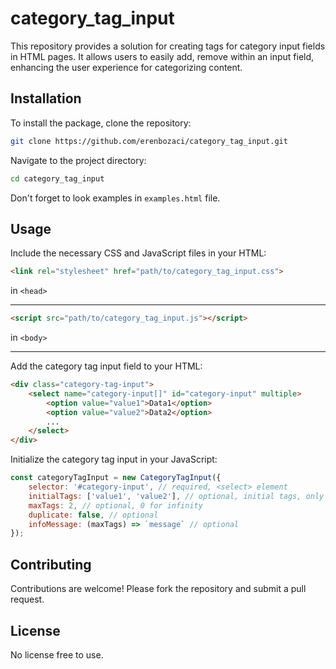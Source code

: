 # category_tag_input

This repository provides a solution for creating tags for category input fields in HTML pages. It allows users to easily add, remove within an input field, enhancing the user experience for categorizing content.

## Installation

To install the package, clone the repository:

```bash
git clone https://github.com/erenbozaci/category_tag_input.git
```

Navigate to the project directory:

```bash
cd category_tag_input
```

Don't forget to look examples in `examples.html` file.


## Usage

Include the necessary CSS and JavaScript files in your HTML:

```html
<link rel="stylesheet" href="path/to/category_tag_input.css">
```
in `<head>`

---
```html
<script src="path/to/category_tag_input.js"></script>
```
in `<body>`

---

Add the category tag input field to your HTML:

```html
<div class="category-tag-input">
    <select name="category-input[]" id="category-input" multiple>
        <option value="value1">Data1</option>
        <option value="value2">Data2</option>
        ...
    </select>
</div>
```

Initialize the category tag input in your JavaScript:

```javascript
const categoryTagInput = new CategoryTagInput({
    selector: '#category-input', // required, <select> element 
    initialTags: ['value1', 'value2'], // optional, initial tags, only option values
    maxTags: 2, // optional, 0 for infinity
    duplicate: false, // optional
    infoMessage: (maxTags) => `message` // optional
});
```

## Contributing

Contributions are welcome! Please fork the repository and submit a pull request.

## License

No license free to use.
